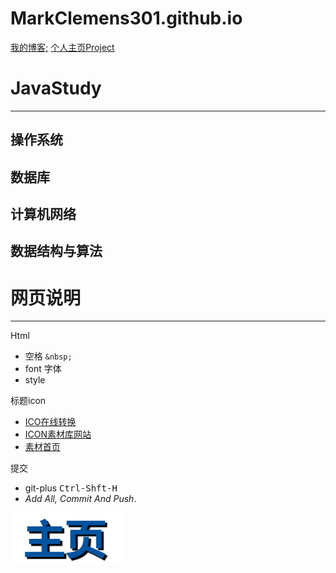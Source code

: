 # MarkClemens301.github.io

[我的博客;](https://markclemens301.github.io)   [个人主页Project](https://github.com/MarkClemens301/MarkClemens301.github.io)

# JavaStudy
---

## 操作系统

## 数据库

## 计算机网络

## 数据结构与算法


# 网页说明

---

Html

- 空格 `&nbsp;`
- font 字体
- style

标题icon

- [ICO在线转换](http://www.ico8.net/index.php?action=make)
- [ICON素材库网站](https://www.iconfont.cn/collections/detail?spm=a313x.7781069.1998910419.dc64b3430&cid=25452)
- [素材首页](https://www.iconfont.cn/home/index?spm=a313x.7781069.1998910419.2)

提交

- git-plus <kbd>Ctrl-Shft-H</kbd>
- _Add All, Commit And Push_.





![pages](assets/image-20201008132930988.png)